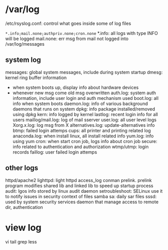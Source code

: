# /var/log
/etc/rsyslog.conf: control what goes inside some of log files

`*.info;mail.none;authpriv.none;cron.none`
*.info: all logs with type INFO will be logged
mail.none: err msg from mail not logged into /var/log/messages

## system log
messages: global system messages, include during system startup
dmesg: kernel ring buffer information
  - when system boots up, display info about hardware devices
  - whenever new msg come old msg overwritten
auth.log: system auth information, include user login and auth mechanism used
boot.log: all info when system boots
daemon.log: info of various background daemons that runs on system
dpkg: info package installed/removed using dpkg 
kern: info logged by kernel
lastlog: recent login info for all users
maillog/mail.log: log of mail sserver 
user.log: all user level logs
Xorg.x.log: log msg from X
alternatives.log: update-alternatives info
btmp: failed login attemps
cups: all printer and printing related log
anaconda.log: when install linux, all install related info
yum.log: info using yum
cron: when start cron job, logs info about cron job
secure: info related to authentication and authorization
wtmp/utmp: login records
faillog: user failed login attemps

## other logs
httpd/apache2
lighttpd: light httpd access_log
conman
prelink. prelink program modifies shared lib and linked lib to speed up startup process
audit: lgos info stored by linux audit daemon
setroubleshoot: SELinux use it to notify issues in security context of files
samba
sa: daily sar files
sssd: used by system security services daemon that manage access to remote dir, authentication

# view log
vi
tail
grep
less






